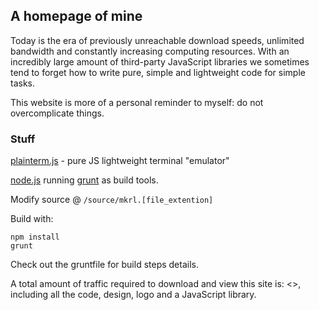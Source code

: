 ## A homepage of mine

Today is the era of previously unreachable download speeds, unlimited bandwidth and constantly increasing computing resources.
With an incredibly large amount of third-party JavaScript libraries we sometimes tend to forget how to write pure, simple and lightweight code for simple tasks.

This website is more of a personal reminder to myself: do not overcomplicate things.

### Stuff

[plainterm.js](https://github.com/mkrl/plainterm.js) - pure JS lightweight terminal "emulator"

[node.js](https://nodejs.org/) running [grunt](https://gruntjs.com/) as build tools.

Modify source @ `/source/mkrl.[file_extention]`

Build with:

```
npm install
grunt
```

Check out the gruntfile for build steps details.

A total amount of traffic required to download and view this site is: <<size>>, including all the code, design, logo and a JavaScript library.